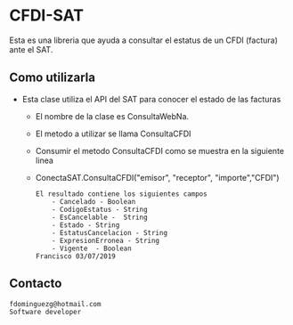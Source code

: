 # CFDI-SAT

Esta es una libreria que ayuda a consultar el estatus de un CFDI (factura) ante el SAT.

## Como utilizarla

- Esta clase utiliza el API del SAT para conocer el estado de las facturas

    - El nombre de la clase es ConsultaWebNa.
    - El metodo a utilizar se llama ConsultaCFDI
    - Consumir el metodo ConsultaCFDI como se muestra en la siguiente linea
    -   ConectaSAT.ConsultaCFDI("emisor", "receptor", "importe","CFDI")
            
            El resultado contiene los siguientes campos
                - Cancelado - Boolean
                - CodigoEstatus - String
                - EsCancelable -  String
                - Estado - String
                - EstatusCancelacion - String
                - ExpresionErronea - String
                - Vigente  - Boolean
            Francisco 03/07/2019


## Contacto

```
fdominguezg@hotmail.com
Software developer
```
